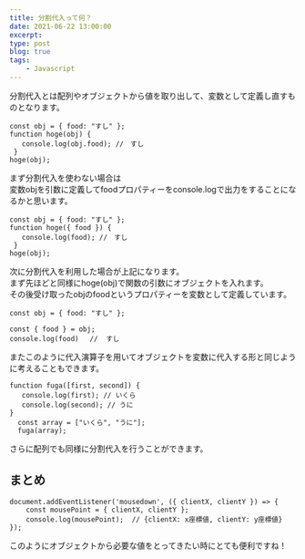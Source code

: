 ```yaml
---
title: 分割代入って何？
date: 2021-06-22 13:00:00
excerpt:
type: post
blog: true
tags:
    - Javascript
---
```



分割代入とは配列やオブジェクトから値を取り出して、変数として定義し直すものとなります。


```
const obj = { food: "すし" };
function hoge(obj) {
   console.log(obj.food); //　すし
 }
hoge(obj);
```
まず分割代入を使わない場合は  
変数objを引数に定義してfoodプロパティーをconsole.logで出力をすることになるかと思います。

```
const obj = { food: "すし" };
function hoge({ food }) {
   console.log(food); //　すし
 }
hoge(obj);
```
次に分割代入を利用した場合が上記になります。  
まず先ほどと同様にhoge(obj)で関数の引数にオブジェクトを入れます。  
その後受け取ったobjのfoodというプロパティーを変数として定義しています。

```
const obj = { food: "すし" };

const { food } = obj;
console.log(food) 　//  すし
```
またこのように代入演算子を用いてオブジェクトを変数に代入する形と同じように考えることもできます。  


```
function fuga([first, second]) {
   console.log(first); // いくら
   console.log(second); // うに
}
  const array = ["いくら", "うに"];
  fuga(array);
```
さらに配列でも同様に分割代入を行うことができます。  


## まとめ
```
document.addEventListener('mousedown', ({ clientX, clientY }) => {
    const mousePoint = { clientX, clientY };
    console.log(mousePoint);  // {clientX: x座標値, clientY: y座標値}
});
```
このようにオブジェクトから必要な値をとってきたい時にとても便利ですね！  
